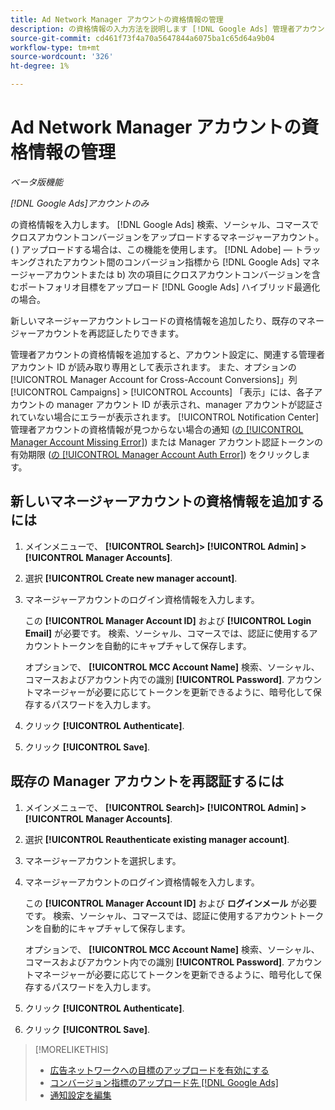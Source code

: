 ```yaml
---
title: Ad Network Manager アカウントの資格情報の管理
description: の資格情報の入力方法を説明します [!DNL Google Ads] 管理者アカウント
source-git-commit: cd461f73f4a70a5647844a6075ba1c65d64a9b04
workflow-type: tm+mt
source-wordcount: '326'
ht-degree: 1%

---
```


# Ad Network Manager アカウントの資格情報の管理

*ベータ版機能*

*[!DNL Google Ads]アカウントのみ*

の資格情報を入力します。 [!DNL Google Ads] 検索、ソーシャル、コマースでクロスアカウントコンバージョンをアップロードするマネージャーアカウント。 ( ) アップロードする場合は、この機能を使用します。 [!DNL Adobe] — トラッキングされたアカウント間のコンバージョン指標から [!DNL Google Ads] マネージャーアカウントまたは b) 次の項目にクロスアカウントコンバージョンを含むポートフォリオ目標をアップロード [!DNL Google Ads] ハイブリッド最適化の場合。

<!-- [Maybe later: and c) sync conversion value rules for accounts that use cross-account conversion tracking with Google Ads.] -->

新しいマネージャーアカウントレコードの資格情報を追加したり、既存のマネージャーアカウントを再認証したりできます。

管理者アカウントの資格情報を追加すると、アカウント設定に、関連する管理者アカウント ID が読み取り専用として表示されます。 また、オプションの[!UICONTROL Manager Account for Cross-Account Conversions]」列 [!UICONTROL Campaigns] > [!UICONTROL Accounts] 「表示」には、各子アカウントの manager アカウント ID が表示され、manager アカウントが認証されていない場合にエラーが表示されます。 [!UICONTROL Notification Center] 管理者アカウントの資格情報が見つからない場合の通知 ([の [!UICONTROL Manager Account Missing Error]](/help/search-social-commerce/notifications/notification-about.md)) または Manager アカウント認証トークンの有効期限 ([の [!UICONTROL Manager Account Auth Error]](/help/search-social-commerce/notifications/notification-about.md)) をクリックします。

## 新しいマネージャーアカウントの資格情報を追加するには

1. メインメニューで、 **[!UICONTROL Search]> [!UICONTROL Admin] >[!UICONTROL Manager Accounts]**.

1. 選択 **[!UICONTROL Create new manager account]**.

1. マネージャーアカウントのログイン資格情報を入力します。

   この **[!UICONTROL Manager Account ID]** および **[!UICONTROL Login Email]** が必要です。 検索、ソーシャル、コマースでは、認証に使用するアカウントトークンを自動的にキャプチャして保存します。

   オプションで、 **[!UICONTROL MCC Account Name]** 検索、ソーシャル、コマースおよびアカウント内での識別 **[!UICONTROL Password]**. アカウントマネージャーが必要に応じてトークンを更新できるように、暗号化して保存するパスワードを入力します。

1. クリック **[!UICONTROL Authenticate]**.

1. クリック **[!UICONTROL Save]**.

## 既存の Manager アカウントを再認証するには

1. メインメニューで、 **[!UICONTROL Search]> [!UICONTROL Admin] >[!UICONTROL Manager Accounts]**.

1. 選択 **[!UICONTROL Reauthenticate existing manager account]**.

1. マネージャーアカウントを選択します。

1. マネージャーアカウントのログイン資格情報を入力します。

   この **[!UICONTROL Manager Account ID]** および **ログインメール** が必要です。 検索、ソーシャル、コマースでは、認証に使用するアカウントトークンを自動的にキャプチャして保存します。

   オプションで、 **[!UICONTROL MCC Account Name]** 検索、ソーシャル、コマースおよびアカウント内での識別 **[!UICONTROL Password]**. アカウントマネージャーが必要に応じてトークンを更新できるように、暗号化して保存するパスワードを入力します。

1. クリック **[!UICONTROL Authenticate]**.

1. クリック **[!UICONTROL Save]**.

>[!MORELIKETHIS]
>
>* [広告ネットワークへの目標のアップロードを有効にする](/help/search-social-commerce/tools/objective-upload-to-networks.md)
>* [コンバージョン指標のアップロード先 [!DNL Google Ads]](/help/search-social-commerce/tools/conversion-metrics-upload-to-google.md)
>* [通知設定を編集](/help/search-social-commerce/notifications/notification-edit.md)

